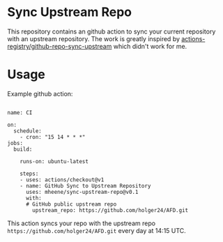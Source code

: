 # Sync Upstream Repo
This repository contains an github action to sync your current repository with an upstream repository. The work is greatly inspired by [actions-registry/github-repo-sync-upstream](https://github.com/actions-registry/github-repo-sync-upstream) which didn't work for me.

# Usage
Example github action:
```
 
name: CI

on: 
  schedule:
    - cron: "15 14 * * *"
jobs:
  build:

    runs-on: ubuntu-latest

    steps:
    - uses: actions/checkout@v1
    - name: GitHub Sync to Upstream Repository
      uses: mheene/sync-upstream-repo@v0.1
      with:
      # GitHub public upstream repo
        upstream_repo: https://github.com/holger24/AFD.git

```

This action syncs your repo with the upstream repo ``` https://github.com/holger24/AFD.git ``` every day at 14:15 UTC.


